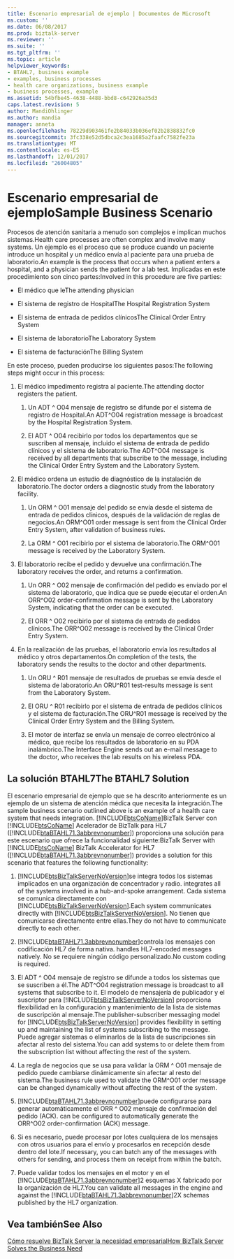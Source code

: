 ```yaml
---
title: Escenario empresarial de ejemplo | Documentos de Microsoft
ms.custom: ''
ms.date: 06/08/2017
ms.prod: biztalk-server
ms.reviewer: ''
ms.suite: ''
ms.tgt_pltfrm: ''
ms.topic: article
helpviewer_keywords:
- BTAHL7, business example
- examples, business processes
- health care organizations, business example
- business processes, example
ms.assetid: 54bfbe45-4638-4488-bbd8-c642926a35d3
caps.latest.revision: 5
author: MandiOhlinger
ms.author: mandia
manager: anneta
ms.openlocfilehash: 78229d903461fe2b84033b036ef02b2838832fc0
ms.sourcegitcommit: 3fc338e52d5dbca2c3ea1685a2faafc7582fe23a
ms.translationtype: MT
ms.contentlocale: es-ES
ms.lasthandoff: 12/01/2017
ms.locfileid: "26004805"
---
```

# <a name="sample-business-scenario"></a><span data-ttu-id="1fcd2-102">Escenario empresarial de ejemplo</span><span class="sxs-lookup"><span data-stu-id="1fcd2-102">Sample Business Scenario</span></span>
<span data-ttu-id="1fcd2-103">Procesos de atención sanitaria a menudo son complejos e implican muchos sistemas.</span><span class="sxs-lookup"><span data-stu-id="1fcd2-103">Health care processes are often complex and involve many systems.</span></span> <span data-ttu-id="1fcd2-104">Un ejemplo es el proceso que se produce cuando un paciente introduce un hospital y un médico envía al paciente para una prueba de laboratorio.</span><span class="sxs-lookup"><span data-stu-id="1fcd2-104">An example is the process that occurs when a patient enters a hospital, and a physician sends the patient for a lab test.</span></span> <span data-ttu-id="1fcd2-105">Implicadas en este procedimiento son cinco partes:</span><span class="sxs-lookup"><span data-stu-id="1fcd2-105">Involved in this procedure are five parties:</span></span>  
  
-   <span data-ttu-id="1fcd2-106">El médico que le</span><span class="sxs-lookup"><span data-stu-id="1fcd2-106">The attending physician</span></span>  
  
-   <span data-ttu-id="1fcd2-107">El sistema de registro de Hospital</span><span class="sxs-lookup"><span data-stu-id="1fcd2-107">The Hospital Registration System</span></span>  
  
-   <span data-ttu-id="1fcd2-108">El sistema de entrada de pedidos clínicos</span><span class="sxs-lookup"><span data-stu-id="1fcd2-108">The Clinical Order Entry System</span></span>  
  
-   <span data-ttu-id="1fcd2-109">El sistema de laboratorio</span><span class="sxs-lookup"><span data-stu-id="1fcd2-109">The Laboratory System</span></span>  
  
-   <span data-ttu-id="1fcd2-110">El sistema de facturación</span><span class="sxs-lookup"><span data-stu-id="1fcd2-110">The Billing System</span></span>  
  
 <span data-ttu-id="1fcd2-111">En este proceso, pueden producirse los siguientes pasos:</span><span class="sxs-lookup"><span data-stu-id="1fcd2-111">The following steps might occur in this process:</span></span>  
  
1.  <span data-ttu-id="1fcd2-112">El médico impedimento registra al paciente.</span><span class="sxs-lookup"><span data-stu-id="1fcd2-112">The attending doctor registers the patient.</span></span>  
  
    1.  <span data-ttu-id="1fcd2-113">Un ADT ^ O04 mensaje de registro se difunde por el sistema de registro de Hospital.</span><span class="sxs-lookup"><span data-stu-id="1fcd2-113">An ADT^O04 registration message is broadcast by the Hospital Registration System.</span></span>  
  
    2.  <span data-ttu-id="1fcd2-114">El ADT ^ O04 recibirlo por todos los departamentos que se suscriben al mensaje, incluido el sistema de entrada de pedido clínicos y el sistema de laboratorio.</span><span class="sxs-lookup"><span data-stu-id="1fcd2-114">The ADT^O04 message is received by all departments that subscribe to the message, including the Clinical Order Entry System and the Laboratory System.</span></span>  
  
2.  <span data-ttu-id="1fcd2-115">El médico ordena un estudio de diagnóstico de la instalación de laboratorio.</span><span class="sxs-lookup"><span data-stu-id="1fcd2-115">The doctor orders a diagnostic study from the laboratory facility.</span></span>  
  
    1.  <span data-ttu-id="1fcd2-116">Un ORM ^ O01 mensaje del pedido se envía desde el sistema de entrada de pedidos clínicos, después de la validación de reglas de negocios.</span><span class="sxs-lookup"><span data-stu-id="1fcd2-116">An ORM^O01 order message is sent from the Clinical Order Entry System, after validation of business rules.</span></span>  
  
    2.  <span data-ttu-id="1fcd2-117">La ORM ^ O01 recibirlo por el sistema de laboratorio.</span><span class="sxs-lookup"><span data-stu-id="1fcd2-117">The ORM^O01 message is received by the Laboratory System.</span></span>  
  
3.  <span data-ttu-id="1fcd2-118">El laboratorio recibe el pedido y devuelve una confirmación.</span><span class="sxs-lookup"><span data-stu-id="1fcd2-118">The laboratory receives the order, and returns a confirmation.</span></span>  
  
    1.  <span data-ttu-id="1fcd2-119">Un ORR ^ O02 mensaje de confirmación del pedido es enviado por el sistema de laboratorio, que indica que se puede ejecutar el orden.</span><span class="sxs-lookup"><span data-stu-id="1fcd2-119">An ORR^O02 order-confirmation message is sent by the Laboratory System, indicating that the order can be executed.</span></span>  
  
    2.  <span data-ttu-id="1fcd2-120">El ORR ^ O02 recibirlo por el sistema de entrada de pedidos clínicos.</span><span class="sxs-lookup"><span data-stu-id="1fcd2-120">The ORR^O02 message is received by the Clinical Order Entry System.</span></span>  
  
4.  <span data-ttu-id="1fcd2-121">En la realización de las pruebas, el laboratorio envía los resultados al médico y otros departamentos.</span><span class="sxs-lookup"><span data-stu-id="1fcd2-121">On completion of the tests, the laboratory sends the results to the doctor and other departments.</span></span>  
  
    1.  <span data-ttu-id="1fcd2-122">Un ORU ^ R01 mensaje de resultados de pruebas se envía desde el sistema de laboratorio.</span><span class="sxs-lookup"><span data-stu-id="1fcd2-122">An ORU^R01 test-results message is sent from the Laboratory System.</span></span>  
  
    2.  <span data-ttu-id="1fcd2-123">El ORU ^ R01 recibirlo por el sistema de entrada de pedidos clínicos y el sistema de facturación.</span><span class="sxs-lookup"><span data-stu-id="1fcd2-123">The ORU^R01 message is received by the Clinical Order Entry System and the Billing System.</span></span>  
  
    3.  <span data-ttu-id="1fcd2-124">El motor de interfaz se envía un mensaje de correo electrónico al médico, que recibe los resultados de laboratorio en su PDA inalámbrico.</span><span class="sxs-lookup"><span data-stu-id="1fcd2-124">The Interface Engine sends out an e-mail message to the doctor, who receives the lab results on his wireless PDA.</span></span>  
  
## <a name="the-btahl7-solution"></a><span data-ttu-id="1fcd2-125">La solución BTAHL7</span><span class="sxs-lookup"><span data-stu-id="1fcd2-125">The BTAHL7 Solution</span></span>  
 <span data-ttu-id="1fcd2-126">El escenario empresarial de ejemplo que se ha descrito anteriormente es un ejemplo de un sistema de atención médica que necesita la integración.</span><span class="sxs-lookup"><span data-stu-id="1fcd2-126">The sample business scenario outlined above is an example of a health care system that needs integration.</span></span> [!INCLUDE[btsCoName](../../includes/btsconame-md.md)]<span data-ttu-id="1fcd2-127">BizTalk Server con [!INCLUDE[btsCoName](../../includes/btsconame-md.md)] Acelerador de BizTalk para HL7 ([!INCLUDE[btaBTAHL71.3abbrevnonumber](../../includes/btabtahl71-3abbrevnonumber-md.md)]) proporciona una solución para este escenario que ofrece la funcionalidad siguiente:</span><span class="sxs-lookup"><span data-stu-id="1fcd2-127">BizTalk Server with [!INCLUDE[btsCoName](../../includes/btsconame-md.md)] BizTalk Accelerator for HL7 ([!INCLUDE[btaBTAHL71.3abbrevnonumber](../../includes/btabtahl71-3abbrevnonumber-md.md)]) provides a solution for this scenario that features the following functionality:</span></span>  
  
1.  [!INCLUDE[btsBizTalkServerNoVersion](../../includes/btsbiztalkservernoversion-md.md)]<span data-ttu-id="1fcd2-128">se integra todos los sistemas implicados en una organización de concentrador y radio.</span><span class="sxs-lookup"><span data-stu-id="1fcd2-128"> integrates all of the systems involved in a hub-and-spoke arrangement.</span></span> <span data-ttu-id="1fcd2-129">Cada sistema se comunica directamente con [!INCLUDE[btsBizTalkServerNoVersion](../../includes/btsbiztalkservernoversion-md.md)].</span><span class="sxs-lookup"><span data-stu-id="1fcd2-129">Each system communicates directly with [!INCLUDE[btsBizTalkServerNoVersion](../../includes/btsbiztalkservernoversion-md.md)].</span></span> <span data-ttu-id="1fcd2-130">No tienen que comunicarse directamente entre ellas.</span><span class="sxs-lookup"><span data-stu-id="1fcd2-130">They do not have to communicate directly to each other.</span></span>  
  
2.  [!INCLUDE[btaBTAHL71.3abbrevnonumber](../../includes/btabtahl71-3abbrevnonumber-md.md)]<span data-ttu-id="1fcd2-131">controla los mensajes con codificación HL7 de forma nativa.</span><span class="sxs-lookup"><span data-stu-id="1fcd2-131"> handles HL7-encoded messages natively.</span></span> <span data-ttu-id="1fcd2-132">No se requiere ningún código personalizado.</span><span class="sxs-lookup"><span data-stu-id="1fcd2-132">No custom coding is required.</span></span>  
  
3.  <span data-ttu-id="1fcd2-133">El ADT ^ O04 mensaje de registro se difunde a todos los sistemas que se suscriben a él.</span><span class="sxs-lookup"><span data-stu-id="1fcd2-133">The ADT^O04 registration message is broadcast to all systems that subscribe to it.</span></span> <span data-ttu-id="1fcd2-134">El modelo de mensajería de publicador y el suscriptor para [!INCLUDE[btsBizTalkServerNoVersion](../../includes/btsbiztalkservernoversion-md.md)] proporciona flexibilidad en la configuración y mantenimiento de la lista de sistemas de suscripción al mensaje.</span><span class="sxs-lookup"><span data-stu-id="1fcd2-134">The publisher-subscriber messaging model for [!INCLUDE[btsBizTalkServerNoVersion](../../includes/btsbiztalkservernoversion-md.md)] provides flexibility in setting up and maintaining the list of systems subscribing to the message.</span></span> <span data-ttu-id="1fcd2-135">Puede agregar sistemas o eliminarlos de la lista de suscripciones sin afectar al resto del sistema.</span><span class="sxs-lookup"><span data-stu-id="1fcd2-135">You can add systems to or delete them from the subscription list without affecting the rest of the system.</span></span>  
  
4.  <span data-ttu-id="1fcd2-136">La regla de negocios que se usa para validar la ORM ^ O01 mensaje de pedido puede cambiarse dinámicamente sin afectar al resto del sistema.</span><span class="sxs-lookup"><span data-stu-id="1fcd2-136">The business rule used to validate the ORM^O01 order message can be changed dynamically without affecting the rest of the system.</span></span>  
  
5.  [!INCLUDE[btaBTAHL71.3abbrevnonumber](../../includes/btabtahl71-3abbrevnonumber-md.md)]<span data-ttu-id="1fcd2-137">puede configurarse para generar automáticamente el ORR ^ O02 mensaje de confirmación del pedido (ACK).</span><span class="sxs-lookup"><span data-stu-id="1fcd2-137"> can be configured to automatically generate the ORR^O02 order-confirmation (ACK) message.</span></span>  
  
6.  <span data-ttu-id="1fcd2-138">Si es necesario, puede procesar por lotes cualquiera de los mensajes con otros usuarios para el envío y procesarlos en recepción desde dentro del lote.</span><span class="sxs-lookup"><span data-stu-id="1fcd2-138">If necessary, you can batch any of the messages with others for sending, and process them on receipt from within the batch.</span></span>  
  
7.  <span data-ttu-id="1fcd2-139">Puede validar todos los mensajes en el motor y en el [!INCLUDE[btaBTAHL71.3abbrevnonumber](../../includes/btabtahl71-3abbrevnonumber-md.md)]2 esquemas X fabricado por la organización de HL7.</span><span class="sxs-lookup"><span data-stu-id="1fcd2-139">You can validate all messages in the engine and against the [!INCLUDE[btaBTAHL71.3abbrevnonumber](../../includes/btabtahl71-3abbrevnonumber-md.md)]2X schemas published by the HL7 organization.</span></span>  
  
## <a name="see-also"></a><span data-ttu-id="1fcd2-140">Vea también</span><span class="sxs-lookup"><span data-stu-id="1fcd2-140">See Also</span></span>  
 [<span data-ttu-id="1fcd2-141">Cómo resuelve BizTalk Server la necesidad empresarial</span><span class="sxs-lookup"><span data-stu-id="1fcd2-141">How BizTalk Server Solves the Business Need</span></span>](../../adapters-and-accelerators/accelerator-hl7/how-biztalk-server-solves-the-business-need2.md)